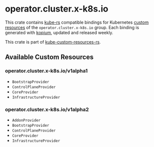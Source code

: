 <!--
SPDX-FileCopyrightText: The kube-custom-resources-rs Authors
SPDX-License-Identifier: 0BSD
 -->

# operator.cluster.x-k8s.io

This crate contains [kube-rs](https://kube.rs/) compatible bindings for Kubernetes [custom resources](https://kubernetes.io/docs/tasks/extend-kubernetes/custom-resources/custom-resource-definitions/) of the `operator.cluster.x-k8s.io` group. Each binding is generated with [kopium](https://github.com/kube-rs/kopium), updated and released weekly.

This crate is part of [kube-custom-resources-rs](https://github.com/metio/kube-custom-resources-rs).

## Available Custom Resources

### operator.cluster.x-k8s.io/v1alpha1
- `BootstrapProvider`
- `ControlPlaneProvider`
- `CoreProvider`
- `InfrastructureProvider`
### operator.cluster.x-k8s.io/v1alpha2
- `AddonProvider`
- `BootstrapProvider`
- `ControlPlaneProvider`
- `CoreProvider`
- `InfrastructureProvider`
